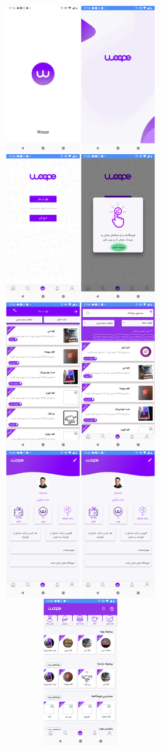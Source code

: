 <p align="center">
  <img src="https://raw.githubusercontent.com/Hamedlq/woopeIonicApp/master/images/Screenshot_20191105-171351.png" width="200" title="intro">
   <img src="https://raw.githubusercontent.com/Hamedlq/woopeIonicApp/master/images/Screenshot_20191105-171400.png" width="200" title="splash">
  <img src="https://raw.githubusercontent.com/Hamedlq/woopeIonicApp/master/images/Screenshot_20191105-172209.png" width="200" title="select usage">
  <img src="https://raw.githubusercontent.com/Hamedlq/woopeIonicApp/master/images/Screenshot_20191105-172217.png" width="200" title="select usage definition">
  <img src="https://raw.githubusercontent.com/Hamedlq/woopeIonicApp/master/images/Screenshot_20191105-172229.png" width="200" title="Store lists">
  <img src="https://raw.githubusercontent.com/Hamedlq/woopeIonicApp/master/images/Screenshot_20191105-172303.png" width="200" title="Store lists filter">
    <img src="https://raw.githubusercontent.com/Hamedlq/woopeIonicApp/master/images/Screenshot_20191105-172358.png" width="200" title="User Profile">
  <img src="https://raw.githubusercontent.com/Hamedlq/woopeIonicApp/master/images/Screenshot_20191105-172358.png" width="200" title="User Profile">
  <img src="https://raw.githubusercontent.com/Hamedlq/woopeIonicApp/master/images/Screenshot_20191105-172425.png" width="200" title="Initial Page">
  
</p>

